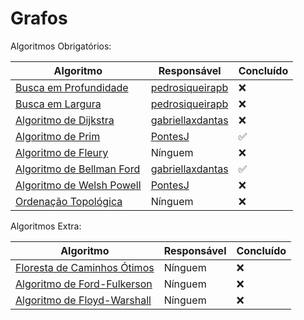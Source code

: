 # Grafos

Algoritmos Obrigatórios:

| Algoritmo | Responsável | Concluído |
|---|---|---|
| <a href="./Algoritmos Obrigatórios/Busca em Profundidade">Busca em Profundidade</a> | <a href="https://github.com/pedrosiqueirapb">pedrosiqueirapb</a> | :x: |
| <a href="./Algoritmos Obrigatórios/Busca em Largura">Busca em Largura</a> | <a href="https://github.com/pedrosiqueirapb">pedrosiqueirapb</a> | :x: |
| <a href="./Algoritmos Obrigatórios/Algoritmo de Dijkstra">Algoritmo de Dijkstra</a> | <a href="https://github.com/gabriellaxdantas">gabriellaxdantas</a> | :x: |
| <a href="./Algoritmos Obrigatórios/Algoritmo de Prim">Algoritmo de Prim</a> | <a href="https://github.com/PontesJ">PontesJ</a> | :white_check_mark: |
| <a href="./Algoritmos Obrigatórios/Algoritmo de Fleury">Algoritmo de Fleury</a> | Nínguem | :x: |
| <a href="./Algoritmos Obrigatórios/Algoritmo de Bellman Ford">Algoritmo de Bellman Ford</a> | <a href="https://github.com/gabriellaxdantas">gabriellaxdantas</a> | :white_check_mark: |
| <a href="./Algoritmos Obrigatórios/Algoritmo de Welsh Powell">Algoritmo de Welsh Powell</a> | <a href="https://github.com/PontesJ">PontesJ</a> | :x: |
| <a href="./Algoritmos Obrigatórios/Ordenação Topológica">Ordenação Topológica</a> | Nínguem | :x: |

Algoritmos Extra:

| Algoritmo | Responsável | Concluído |
|---|---|---|
| <a href="./Algoritmos Extra/Floresta de Caminhos Ótimos">Floresta de Caminhos Ótimos</a> | Nínguem | :x: |
| <a href="./Algoritmos Extra/Algoritmo de Ford-Fulkerson">Algoritmo de Ford-Fulkerson</a> | Nínguem | :x: |
| <a href="./Algoritmos Extra/Algoritmo de Floyd-Warshall">Algoritmo de Floyd-Warshall</a> | Nínguem | :x: |
